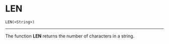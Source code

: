 # LEN
```
LEN(<String>)
```
---

The function **LEN** returns the number of characters in a string.
